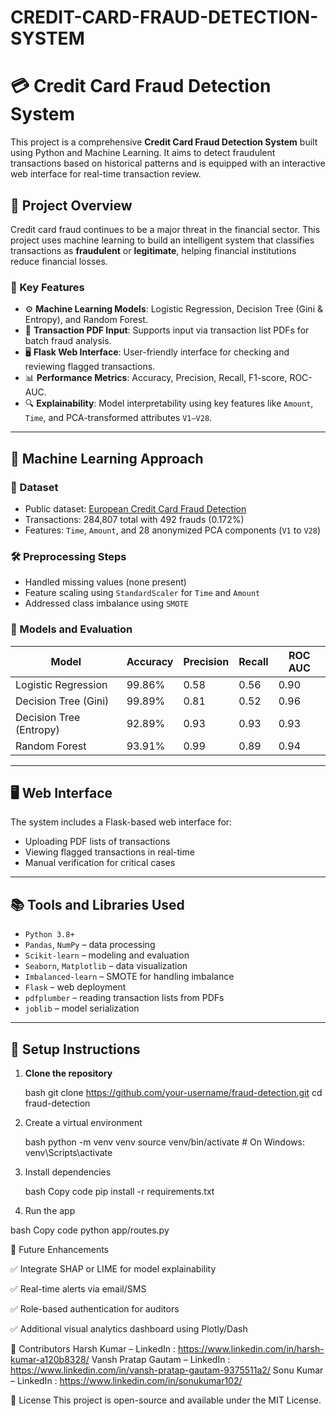 # CREDIT-CARD-FRAUD-DETECTION-SYSTEM
# 💳 Credit Card Fraud Detection System

This project is a comprehensive **Credit Card Fraud Detection System** built using Python and Machine Learning. It aims to detect fraudulent transactions based on historical patterns and is equipped with an interactive web interface for real-time transaction review.

## 📌 Project Overview

Credit card fraud continues to be a major threat in the financial sector. This project uses machine learning to build an intelligent system that classifies transactions as **fraudulent** or **legitimate**, helping financial institutions reduce financial losses.

### 🎯 Key Features

- ⚙️ **Machine Learning Models**: Logistic Regression, Decision Tree (Gini & Entropy), and Random Forest.
- 📄 **Transaction PDF Input**: Supports input via transaction list PDFs for batch fraud analysis.
- 🖥️ **Flask Web Interface**: User-friendly interface for checking and reviewing flagged transactions.
- 📊 **Performance Metrics**: Accuracy, Precision, Recall, F1-score, ROC-AUC.
- 🔍 **Explainability**: Model interpretability using key features like `Amount`, `Time`, and PCA-transformed attributes `V1–V28`.

---

## 🧠 Machine Learning Approach

### 🔬 Dataset

- Public dataset: [European Credit Card Fraud Detection](https://www.kaggle.com/mlg-ulb/creditcardfraud)
- Transactions: 284,807 total with 492 frauds (0.172%)
- Features: `Time`, `Amount`, and 28 anonymized PCA components (`V1` to `V28`)

### 🛠 Preprocessing Steps

- Handled missing values (none present)
- Feature scaling using `StandardScaler` for `Time` and `Amount`
- Addressed class imbalance using `SMOTE`

### 🧪 Models and Evaluation

| Model                     | Accuracy | Precision | Recall | ROC AUC |
|--------------------------|----------|-----------|--------|---------|
| Logistic Regression      | 99.86%   | 0.58      | 0.56   | 0.90    |
| Decision Tree (Gini)     | 99.89%   | 0.81      | 0.52   | 0.96    |
| Decision Tree (Entropy)  | 92.89%   | 0.93      | 0.93   | 0.93    |
| Random Forest            | 93.91%   | 0.99      | 0.89   | 0.94    |

---

## 🖥️ Web Interface

The system includes a Flask-based web interface for:

- Uploading PDF lists of transactions
- Viewing flagged transactions in real-time
- Manual verification for critical cases


---

## 📚 Tools and Libraries Used

- `Python 3.8+`
- `Pandas`, `NumPy` – data processing
- `Scikit-learn` – modeling and evaluation
- `Seaborn`, `Matplotlib` – data visualization
- `Imbalanced-learn` – SMOTE for handling imbalance
- `Flask` – web deployment
- `pdfplumber` – reading transaction lists from PDFs
- `joblib` – model serialization

---

## 🚀 Setup Instructions

1. **Clone the repository**

   bash
   git clone https://github.com/your-username/fraud-detection.git
   cd fraud-detection
2. Create a virtual environment

   bash
   python -m venv venv
   source venv/bin/activate  # On Windows: venv\Scripts\activate

3. Install dependencies

   bash
   Copy code
   pip install -r requirements.txt

4. Run the app

  bash
  Copy code
  python app/routes.py


🔐 Future Enhancements

✅ Integrate SHAP or LIME for model explainability

✅ Real-time alerts via email/SMS

✅ Role-based authentication for auditors

✅ Additional visual analytics dashboard using Plotly/Dash

🙌 Contributors
Harsh Kumar – LinkedIn : https://www.linkedin.com/in/harsh-kumar-a120b8328/
Vansh Pratap Gautam – LinkedIn : https://www.linkedin.com/in/vansh-pratap-gautam-9375511a2/
Sonu Kumar – LinkedIn : https://www.linkedin.com/in/sonukumar102/

📄 License
This project is open-source and available under the MIT License.

